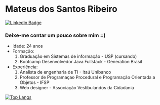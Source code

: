 # Mateus dos Santos Ribeiro

[![Linkedin Badge](https://img.shields.io/badge/linkedin-%230077B5.svg?&style=for-the-badge&logo=linkedin&logoColor=white&link=https://www.linkedin.com/in/mateus-ribeiro-b104a9120/)](https://www.linkedin.com/in/mateus-ribeiro-b104a9120/)



### Deixe-me contar um pouco sobre mim =)
* Idade: 24 anos
* Formação: 
    1. Graduação em Sistemas de informação - USP (cursando)
    2. Bootcamp Desenvolvedor Java Fullstack - Generation Brasil
* Experiência: 
    1. Analista de engenharia de TI - Itaú Unibanco
    2. Professor de Programaçao Procedural e Programação Orientada a Objetos - IFSP
    3. Web designer - Associação Vestibulandos da Cidadania

[![Top Langs](https://github-readme-stats.vercel.app/api/top-langs/?username=MateusDebut&layout=compact)](https://github.com/MateusDebut)

